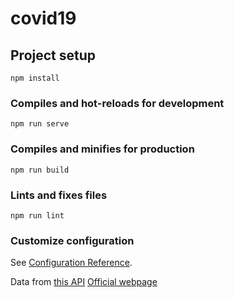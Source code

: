 # covid19

## Project setup
```
npm install
```

### Compiles and hot-reloads for development
```
npm run serve
```

### Compiles and minifies for production
```
npm run build
```

### Lints and fixes files
```
npm run lint
```

### Customize configuration
See [Configuration Reference](https://cli.vuejs.org/config/).


Data from [this API](https://documenter.getpostman.com/view/10808728/SzS8rjbc?version=latest)
[Official webpage](https://covid19api.com/)